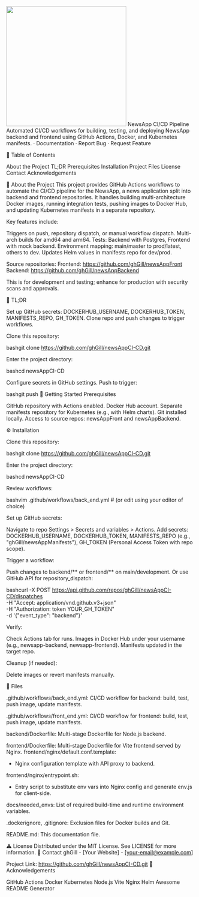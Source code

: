 <img src="https://example.com/newsapp-logo.png" width="320"> 
NewsApp CI/CD Pipeline
Automated CI/CD workflows for building, testing, and deploying NewsApp backend and frontend using GitHub Actions, Docker, and Kubernetes manifests.
  ·   Documentation   ·   Report Bug   ·   Request Feature  

:notebook_with_decorative_cover: Table of Contents

About the Project
TL;DR
Prerequisites
Installation
Project Files
License
Contact
Acknowledgements

:star2: About the Project
This project provides GitHub Actions workflows to automate the CI/CD pipeline for the NewsApp, a news application split into backend and frontend repositories. It handles building multi-architecture Docker images, running integration tests, pushing images to Docker Hub, and updating Kubernetes manifests in a separate repository.

Key features include:

Triggers on push, repository dispatch, or manual workflow dispatch.
Multi-arch builds for amd64 and arm64.
Tests: Backend with Postgres, Frontend with mock backend.
Environment mapping: main/master to prod/latest, others to dev.
Updates Helm values in manifests repo for dev/prod.

Source repositories:
Frontend: https://github.com/ghGill/newsAppFront
Backend: https://github.com/ghGill/newsAppBackend

This is for development and testing; enhance for production with security scans and approvals.

:rocket: TL;DR

Set up GitHub secrets: DOCKERHUB_USERNAME, DOCKERHUB_TOKEN, MANIFESTS_REPO, GH_TOKEN.
Clone repo and push changes to trigger workflows.


Clone this repository:

bashgit clone https://github.com/ghGill/newsAppCI-CD.git

Enter the project directory:

bashcd newsAppCI-CD

Configure secrets in GitHub settings.
Push to trigger:

bashgit push
:toolbox: Getting Started
Prerequisites

GitHub repository with Actions enabled.
Docker Hub account.
Separate manifests repository for Kubernetes (e.g., with Helm charts).
Git installed locally.
Access to source repos: newsAppFront and newsAppBackend.

:gear: Installation

Clone this repository:

bashgit clone https://github.com/ghGill/newsAppCI-CD.git

Enter the project directory:

bashcd newsAppCI-CD

Review workflows:

bashvim .github/workflows/back_end.yml  # (or edit using your editor of choice)

Set up GitHub secrets:

Navigate to repo Settings > Secrets and variables > Actions.
Add secrets: DOCKERHUB_USERNAME, DOCKERHUB_TOKEN, MANIFESTS_REPO (e.g., "ghGill/newsAppManifests"), GH_TOKEN (Personal Access Token with repo scope).


Trigger a workflow:

Push changes to backend/** or frontend/** on main/development.
Or use GitHub API for repository_dispatch:



bashcurl -X POST https://api.github.com/repos/ghGill/newsAppCI-CD/dispatches \
-H "Accept: application/vnd.github.v3+json" \
-H "Authorization: token YOUR_GH_TOKEN" \
-d '{"event_type": "backend"}'

Verify:

Check Actions tab for runs.
Images in Docker Hub under your username (e.g., newsapp-backend, newsapp-frontend).
Manifests updated in the target repo.


Cleanup (if needed):

Delete images or revert manifests manually.



:open_file_folder: Files


.github/workflows/back_end.yml: CI/CD workflow for backend: build, test, push image, update manifests.


.github/workflows/front_end.yml: CI/CD workflow for frontend: build, test, push image, update manifests.


backend/Dockerfile: Multi-stage Dockerfile for Node.js backend.


frontend/Dockerfile: Multi-stage Dockerfile for Vite frontend served by Nginx.
 frontend/nginx/default.conf.template: 
- Nginx configuration template with API proxy to backend.
 
 frontend/nginx/entrypoint.sh: 
- Entry script to substitute env vars into Nginx config and generate env.js for client-side.
 


docs/needed_envs: List of required build-time and runtime environment variables.


.dockerignore, .gitignore: Exclusion files for Docker builds and Git.


README.md: This documentation file.


:warning: License
Distributed under the MIT License. See LICENSE for more information.
:handshake: Contact
ghGill - [Your Website] - [your-email@example.com]

Project Link: https://github.com/ghGill/newsAppCI-CD.git
:gem: Acknowledgements

GitHub Actions
Docker
Kubernetes
Node.js
Vite
Nginx
Helm
Awesome README Generator